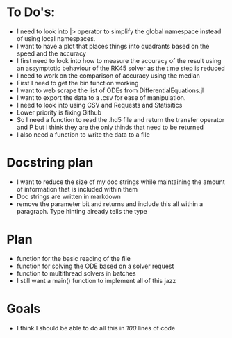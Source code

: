 # To Do's:
 - I need to look into |> operator to simplify the global namespace 
instead of using local namespaces.
 - I want to have a plot that places things into quadrants based on 
 the speed and the accuracy 
 - I first need to look into how to measure the accuracy of the result
 using an assymptotic behaviour of the RK45 solver as the time step is
 reduced 
 - I need to work on the comparison of accuracy using the median 
 - First I need to get the bin function working
 - I want to web scrape the list of ODEs from DifferentialEquations.jl
 - I want to export the data to a .csv for ease of manipulation.
 - I need to look into using CSV and Requests and Statisitics
 - Lower priority is fixing Github 
 - So I need a function to read the .hd5 file and return the transfer 
 operator and P but i think they are the only thinds that need to be 
 returned
 - I also need a function to write the data to a file 

# Docstring plan
 - I want to reduce the size of my doc strings while maintaining the 
 amount of information that is included within them
 - Doc strings are written in markdown
 - remove the parameter bit and returns and include this all within a 
 paragraph. Type hinting already tells the type

# Plan
 - function for the basic reading of the file
 - function for solving the ODE based on a solver request 
 - function to multithread solvers in batches 
 - I still want a main() function to implement all of this jazz 

# Goals
 - I think I should be able to do all this in _100_ lines of code



